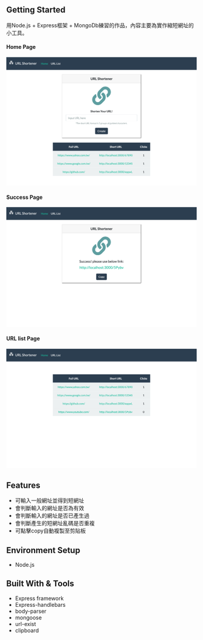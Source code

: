 ## Getting Started

用Node.js + Express框架 + MongoDb練習的作品，內容主要為實作縮短網址的小工具。

#### Home Page

![Webpicture](/public/homepage.png)

#### Success Page

![Webpicture](/public/successpage.png)

#### URL list Page

![Webpicture](/public/urllistpage.png)

## Features
* 可輸入一般網址並得到短網址
* 會判斷輸入的網址是否為有效
* 會判斷輸入的網址是否已產生過
* 會判斷產生的短網址亂碼是否重複
* 可點擊copy自動複製至剪貼板

## Environment Setup
* Node.js

## Built With & Tools
* Express framework
* Express-handlebars
* body-parser
* mongoose
* url-exist
* clipboard


